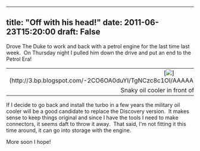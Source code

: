 
---
title: "Off with his head!"
date: 2011-06-23T15:20:00
draft: False
---

Drove The Duke to work and back with a petrol engine for the last time last week.  On Thursday night I pulled him down the drive and put an end to the Petrol Era!

<table align="center" cellpadding="0" cellspacing="0" style="margin-left: auto; margin-right: auto; text-align: center;"><tbody><tr><td style="text-align: center;">[<img src="http://3.bp.blogspot.com/-2CO6OA0duYI/TgNCzc8c1OI/AAAAAAAACT4/eZY1zhyUx0Y/s320/IMG_0643.JPG"/>](http://3.bp.blogspot.com/-2CO6OA0duYI/TgNCzc8c1OI/AAAAAAAACT4/eZY1zhyUx0Y/s1600/IMG_0643.JPG)</td></tr><tr><td style="text-align: center;">Snaky oil cooler in front of radiator</td></tr></tbody></table>If I decide to go back and install the turbo in a few years the military oil cooler will be a good candidate to replace the Discovery version.  It makes sense to keep things original and since I have the tools I need to make connectors, it seems daft to throw it away.  That said, I'm not fitting it this time around, it can go into storage with the engine.

More soon I hope!